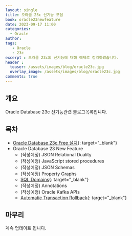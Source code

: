 ```yaml
---
layout: single
title: 오라클 23c 신기능 모음 
book: oracle23newfeature
date: 2023-09-17 11:00
categories: 
  - Oracle
author: 
tags: 
   - Oracle
   - 23c
excerpt : 오라클 23c의 신기능에 대해 예제로 정리하였습니다.
header :
  teaser: /assets/images/blog/oracle23c.jpg
  overlay_image: /assets/images/blog/oracle23c.jpg
comments: true
---
```


## 개요 
Oracle Database 23c 신기능관련 블로그목록입니다.

## 목차

- [Oracle Database 23c Free 설치](/blog/oracle/how-to-install-oracle23cfree/){: target="_blank"}
- Oracle Database 23 New Feature
  - (작성예정) JSON Relational Duality
  - (작성예정) JavaScript stored procedures
  - (작성예정) JSON Schemas
  - (작성예정) Property Graphs
  - [SQL Domains](/blog/oracle/23c-sql-domain/){: target="_blank"}
  - (작성예정) Annotations
  - (작성예정) Oracle Kafka APIs
  - [Automatic Transaction Rollback](/blog/oracle/23c-automatic-transaction-rollback/){: target="_blank"}
## 마무리 
계속 업데이트 됩니다.